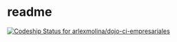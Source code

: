 # readme

[![Codeship Status for arlexmolina/dojo-ci-empresariales](https://app.codeship.com/projects/02014240-7f3d-0138-fb9b-0ecbae15d59f/status?branch=master)](https://app.codeship.com/projects/397466)

